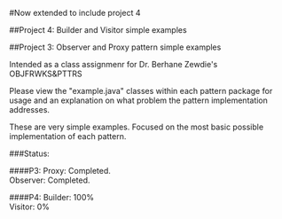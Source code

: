 #Now extended to include project 4

##Project 4: Builder and Visitor simple examples

##Project 3: Observer and Proxy pattern simple examples

Intended as a class assignmenr for Dr. Berhane Zewdie's OBJFRWKS&PTTRS

Please view the "example.java" classes within each pattern package for usage and an explanation on what problem the pattern implementation addresses.

These are very simple examples. Focused on the most basic possible implementation of each pattern.

###Status:

####P3:
Proxy: Completed.<br>
Observer: Completed.<br>

####P4:
Builder: 100%<br>
Visitor: 0%<br>
